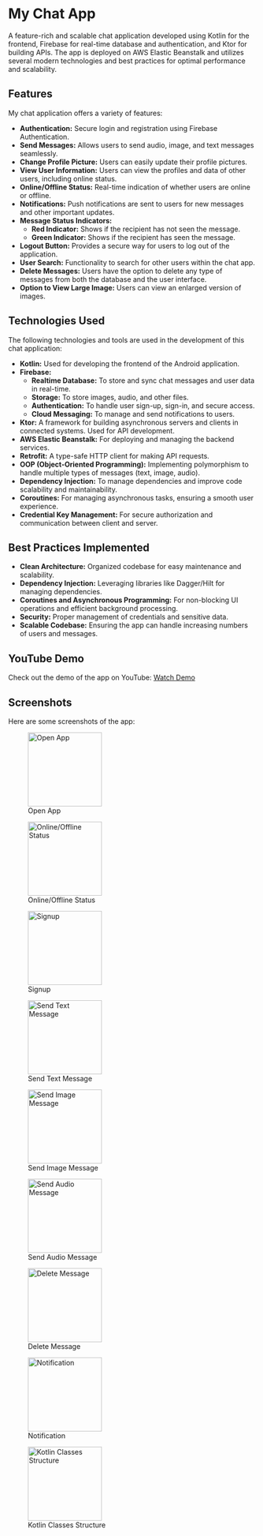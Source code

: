 # My Chat App

A feature-rich and scalable chat application developed using Kotlin for the frontend, Firebase for real-time database and authentication, and Ktor for building APIs. The app is deployed on AWS Elastic Beanstalk and utilizes several modern technologies and best practices for optimal performance and scalability.

## Features

My chat application offers a variety of features:

- **Authentication:** Secure login and registration using Firebase Authentication.
- **Send Messages:** Allows users to send audio, image, and text messages seamlessly.
- **Change Profile Picture:** Users can easily update their profile pictures.
- **View User Information:** Users can view the profiles and data of other users, including online status.
- **Online/Offline Status:** Real-time indication of whether users are online or offline.
- **Notifications:** Push notifications are sent to users for new messages and other important updates.
- **Message Status Indicators:**
  - **Red Indicator:** Shows if the recipient has not seen the message.
  - **Green Indicator:** Shows if the recipient has seen the message.
- **Logout Button:** Provides a secure way for users to log out of the application.
- **User Search:** Functionality to search for other users within the chat app.
- **Delete Messages:** Users have the option to delete any type of messages from both the database and the user interface.
- **Option to View Large Image:** Users can view an enlarged version of images.

## Technologies Used

The following technologies and tools are used in the development of this chat application:

- **Kotlin:** Used for developing the frontend of the Android application.
- **Firebase:**
  - **Realtime Database:** To store and sync chat messages and user data in real-time.
  - **Storage:** To store images, audio, and other files.
  - **Authentication:** To handle user sign-up, sign-in, and secure access.
  - **Cloud Messaging:** To manage and send notifications to users.
- **Ktor:** A framework for building asynchronous servers and clients in connected systems. Used for API development.
- **AWS Elastic Beanstalk:** For deploying and managing the backend services.
- **Retrofit:** A type-safe HTTP client for making API requests.
- **OOP (Object-Oriented Programming):** Implementing polymorphism to handle multiple types of messages (text, image, audio).
- **Dependency Injection:** To manage dependencies and improve code scalability and maintainability.
- **Coroutines:** For managing asynchronous tasks, ensuring a smooth user experience.
- **Credential Key Management:** For secure authorization and communication between client and server.

## Best Practices Implemented

- **Clean Architecture:** Organized codebase for easy maintenance and scalability.
- **Dependency Injection:** Leveraging libraries like Dagger/Hilt for managing dependencies.
- **Coroutines and Asynchronous Programming:** For non-blocking UI operations and efficient background processing.
- **Security:** Proper management of credentials and sensitive data.
- **Scalable Codebase:** Ensuring the app can handle increasing numbers of users and messages.

## YouTube Demo

Check out the demo of the app on YouTube: [Watch Demo](https://youtu.be/llaznWZZKGc)

## Screenshots

Here are some screenshots of the app:
<p align="center">
  <figure>
    <img src="images/opning_app_1_.jpg" alt="Open App" width="150">
    <figcaption>Open App</figcaption>
  </figure>
  <figure>
    <img src="images/onligne_image_recycle_2.jpg" alt="Online/Offline Status" width="150">
    <figcaption>Online/Offline Status</figcaption>
  </figure>
  <figure>
    <img src="images/SIGNUP_3.jpg" alt="Signup" width="150">
    <figcaption>Signup</figcaption>
  </figure>
</p>

<p align="center">
  <figure>
    <img src="images/SEND_TEXT_MESSAGE_4_.jpg" alt="Send Text Message" width="150">
    <figcaption>Send Text Message</figcaption>
  </figure>
  <figure>
    <img src="images/SEND_IMAGE_MESSAGE_5_.jpg" alt="Send Image Message" width="150">
    <figcaption>Send Image Message</figcaption>
  </figure>
  <figure>
    <img src="images/SEND_AUDIO_MESSAGE_6_.jpg" alt="Send Audio Message" width="150">
    <figcaption>Send Audio Message</figcaption>
  </figure>
</p>

<p align="center">
  <figure>
    <img src="images/DELETE_MESSAGE_7_.jpg" alt="Delete Message" width="150">
    <figcaption>Delete Message</figcaption>
  </figure>
  <figure>
    <img src="images/NOTIFICATION_8_.jpg" alt="Notification" width="150">
    <figcaption>Notification</figcaption>
  </figure>
  <figure>
    <img src="images/kotline_classes_structure_chat_9_.png" alt="Kotlin Classes Structure" width="150">
    <figcaption>Kotlin Classes Structure</figcaption>
  </figure>
</p>
